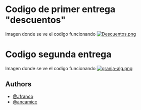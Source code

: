 # Codigo de primer entrega "descuentos"

Imagen donde se ve el codigo funcionando
[![Descuentos.png](https://i.postimg.cc/dVcw9xcZ/Descuentos.png)](https://postimg.cc/nC2yFTzn)

# Codigo segunda entrega

Imagen donde se ve el codigo funcionando
[![granja-alg.png](https://i.postimg.cc/Z5Qgc9d7/granja-alg.png)](https://postimg.cc/WdMXp1Sg)
## Authors

- [@Jfranco](https://github.com/Jofra-prog)
- [@ancamicc](https://github.com/ancamicc)

